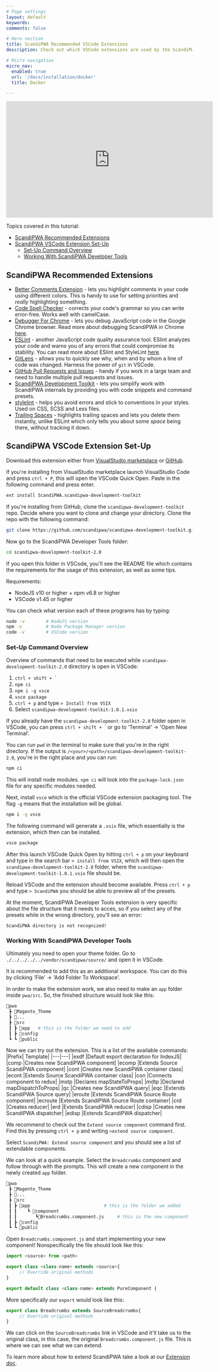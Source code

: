 ```yaml
---
# Page settings
layout: default
keywords:
comments: false

# Hero section
title: ScandiPWA Recommended VSCode Extensions
description: Check out which VSCode extensions are used by the ScandiPWA team

# Micro navigation
micro_nav:
  enabled: true
  url: '/docs/installation/docker'
  title: Docker

---
```

<div class="video">
    <iframe width="560" height="315" src="https://www.youtube.com/embed/hmzcmb611x0" frameborder="0" allow="accelerometer; autoplay; encrypted-media; gyroscope; picture-in-picture" allowfullscreen></iframe>
</div>

Topics covered in this tutorial:
- [ScandiPWA Recommended Extensions](#scandipwa-recommended-extensions)
- [ScandiPWA VSCode Extension Set-Up](#scandipwa-vscode-extension-set-up)
    - [Set-Up Command Overview](#set-up-command-overview)
    - [Working With ScandiPWA Developer Tools](#working-with-scandipwa-developer-tools)

## ScandiPWA Recommended Extensions
- [Better Comments Extension](https://marketplace.visualstudio.com/items?itemName=aaron-bond.better-comments) - lets you highlight comments in your code using different colors. This is handy to use for setting priorities and *really* highlighting something.
- [Code Spell Checker](https://marketplace.visualstudio.com/items?itemName=streetsidesoftware.code-spell-checker) - corrects your code's grammar so you can write error-free. Works well with camelCase.
- [Debugger For Chrome](https://marketplace.visualstudio.com/items?itemName=msjsdiag.debugger-for-chrome) - lets you debug JavaScript code in the Google Chrome browser. Read more about debugging ScandiPWA in Chrome [here](https://docs.scandipwa.com/docs/debug-in-chrome.html).
- [ESLint](https://marketplace.visualstudio.com/items?itemName=dbaeumer.vscode-eslint) - another JavaScript code quality assurance tool. ESlint analyzes your code and warns you of any errors that could compromise its stability. You can read more about ESlint and StyleLint [here](https://docs.scandipwa.com/docs/eslint-stylelint.html).
- [GitLens](https://marketplace.visualstudio.com/items?itemName=eamodio.gitlens) - allows you to quickly see why, when and by whom a line of code was changed. Harness the power of `git` in VSCode.
- [GitHub Pull Requests and Issues](https://marketplace.visualstudio.com/items?itemName=GitHub.vscode-pull-request-github) - handy if you work in a large team and need to handle multiple pull requests and issues. 
- [ScandiPWA Development Toolkit](https://marketplace.visualstudio.com/items?itemName=ScandiPWA.scandipwa-development-toolkit) - lets you simplify work with ScandiPWA internals by providing you with code snippets and command presets.
- [stylelint](https://marketplace.visualstudio.com/items?itemName=stylelint.vscode-stylelint) - helps you avoid errors and stick to conventions in your styles. Used on CSS, SCSS and Less files.
- [Trailing Spaces](https://marketplace.visualstudio.com/items?itemName=shardulm94.trailing-spaces) - highlights trailing spaces and lets you delete them instantly, unlike ESLint which only tells you about some *space* being there, without tracking it down.

## ScandiPWA VSCode Extension Set-Up
Download this extension either from [VisualStudio marketplace](https://marketplace.visualstudio.com/items?itemName=ScandiPWA.scandipwa-development-toolkit) or [GitHub](https://github.com/scandipwa/scandipwa-development-toolkit). 

If you're installing from VisualStudio marketplace launch VisualStudio Code and press `ctrl + P`, this will open the VSCode Quick Open. Paste in the following command and press enter.
```bash
ext install ScandiPWA.scandipwa-development-toolkit
```

If you're installing from GitHub, clone the `scandipwa-development-toolkit` repo. Decide where you want to clone and change your directory. Clone the repo with the following command:
```bash
git clone https://github.com/scandipwa/scandipwa-development-toolkit.git
```
Now go to the ScandiPWA Developer Tools folder:
```bash
cd scandipwa-development-toolkit-2.0
```
If you open this folder in VSCode, you'll see the README file which contains the requirements for the usage of this extension, as well as some tips.

Requirements:
- NodeJS v10 or higher + npm v6.8 or higher
- VSCode v1.45 or higher

You can check what version each of these programs has by typing:
```bash
node -v        # NodeJS version
npm -v         # Node Package Manager version
code -v        # VSCode version
```

### Set-Up Command Overview
Overview of commands that need to be executed while `scandipwa-development-toolkit-2.0` directory is open in VSCode:
1. `ctrl + shift + `\`
2. `npm ci`
3. `npm i -g vsce`
4. `vsce package`
5. `ctrl + p` and type `> Install from VSIX`
6. Select `scandipwa-development-toolkit-1.0.1.vsix`

If you already have the `scandipwa-development-toolkit-2.0` folder open in VSCode, you can press `ctrl + shift + `\` or go to 'Terminal' -> 'Open New Terminal'.

You can run `pwd` in the terminal to make sure that you're in the right directory. If the output is `/<your>/<path>/scandipwa-development-toolkit-2.0`, you're in the right place and you can run:
```bash
npm ci
```
This will install node modules. `npm ci`  will look into the `package-lock.json` file for any specific modules needed.


Next, install `vsce` which is the official VSCode extension packaging tool. The flag `-g` means that the installation will be global.
```bash
npm i -g vsce
```
The following command will generate a `.vsix` file, which essentially is the extension, which then can be installed.
```bash
vsce package
```
After this launch VSCode Quick Open by hitting `ctrl + p` on your keyboard and type in the search bar `> install from VSIX`, which will then open the `scandipwa-development-toolkit-2.0` folder, where the `scandipwa-development-toolkit-1.0.1.vsix` file should be.

Reload VSCode and the extension should become available. Press `ctrl + p` and type `> ScandiPWA` you should be able to preview all of the presets.

At the moment, ScandiPWA Developer Tools extension is very specific about the file structure that it needs to acces, so if you select any of the presets while in the wrong directory, you'll see an error:
```text
ScandiPWA directory is not recognized!
```

### Working With ScandiPWA Developer Tools

Ultimately you need to open your theme folder.
Go to `./../../../../vendor/scandipwa/source/` and open it in VSCode. 

It is recommended to add this as an additional workspace. You can do this by clicking 'File' -> 'Add Folder To Workspace'. 

In order to make the extension work, we also need to make an `app` folder inside `pwa/src`. So, the finished structure would look like this:

```bash
📂pwa
 ┣ 📂Magento_Theme
 ┣ 📂...
 ┣ 📂src
 ┃ ┣ 📂app	# this is the folder we need to add		 
 ┃ ┣ 📂config
 ┗ ┗ 📂public  	
```
Now we can try out the extension. This is a list of the available commands:
|Prefix| 	Template|
|---|---|
|exdf 	|Default export declaration for IndexJS|
|comp 	|Creates new ScandiPWA component|
|ecomp 	|Extends Source ScandiPWA component|
|cont 	|Creates new ScandiPWA container class|
|econt 	|Extends Source ScandiPWA container class|
|con 	|Connects component to redux|
|mstp 	|Declares mapStateToProps|
|mdtp 	|Declared mapDispatchToProps|
|qc 	|Creates new ScandiPWA query|
|eqc 	|Extends ScandiPWA Source query|
|eroute 	|Extends ScandiPWA Source Route component|
|ecroute 	|Extends ScandiPWA Source Route container|
|crd 	|Creates reducer|
|erd 	|Extends ScandiPWA reducer|
|cdisp 	|Creates new ScandiPWA dispatcher|
|edisp 	|Extends ScandiPWA dispatcher|


We recommend to check out the `Extend source component` command first. Find this by pressing `ctrl + p` and writing `>extend source component`.

Select `ScandiPWA: Extend source component` and you should see a list of extendable components. 

We can look at a quick example. Select the `Breadcrumbs` component and follow through with the prompts. This will create a new component in the newly created `app` folder.

```bash
📂pwa
 ┣ 📂Magento_Theme
 ┣ 📂...
 ┣ 📂src
 ┃ ┣ 📂app	                         # this is the folder we added	
 ┃ ┃	┗ 📂component
 ┃ ┃	   ┗📜Breadcrumbs.component.js     # this is the new component
 ┃ ┣ 📂config
 ┗ ┗ 📂public  	
```
Open `Breadcrumbs.component.js` and start implementing your new component!
Nonspecifically the file should look like this:
```js
import <source> from <path>

export class <class-name> extends <source>{
     // Override original methods
}

export default class <class-name> extends PureComponent {
```
More specifically our `export` would look like this:
```js
export class Breadcrumbs extends SourceBreadcrumbs{
     // Override original methods
}
```
We can click on the `SourceBreadcrumbs` link in VSCode and it'll take us to the original class, in this case, the original `Breadcrumbs.component.js` file. This is where we can see what we can extend.

To learn more about how to extend ScandiPWA take a look at our [Extension doc](https://docs.scandipwa.com/docs/extension.html).